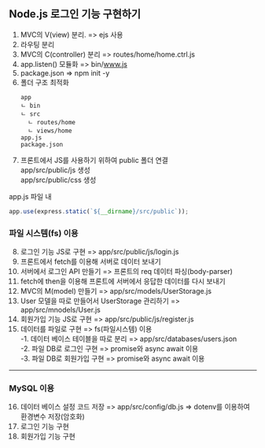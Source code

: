 ## Node.js 로그인 기능 구현하기

1. MVC의 V(view) 분리. => ejs 사용
2. 라우팅 분리
3. MVC의 C(controller) 분리 => routes/home/home.ctrl.js
4. app.listen() 모듈화 => bin/www.js
5. package.json => npm init -y
6. 폴더 구조 최적화
    ```
    app
    ㄴ bin
    ㄴ src
      ㄴ routes/home
      ㄴ views/home
    app.js
    package.json
    ```
7. 프론트에서 JS를 사용하기 위하여 public 폴더 연결  
  app/src/public/js 생성  
  app/src/public/css 생성  
    
  app.js 파일 내
  ```javascript
  app.use(express.static(`${__dirname}/src/public`));
  ```
  
### 파일 시스템(fs) 이용
8. 로그인 기능 JS로 구현 => app/src/public/js/login.js  
9. 프론트에서 fetch를 이용해 서버로 데이터 보내기  
10. 서버에서 로그인 API 만들기 => 프론트의 req 데이터 파싱(body-parser)  
11. fetch에 then을 이용해 프론트에 서버에서 응답한 데이터를 다시 보내기  
12. MVC의 M(model) 만들기 => app/src/models/UserStorage.js  
13. User 모델을 따로 만들어서 UserStorage 관리하기 => app/src/mnodels/User.js  
14. 회원가입 기능 JS로 구현 => app/src/public/js/register.js  
15. 데이터를 파일로 구현 => fs(파일시스템) 이용  
    -1. 데이터 베이스 테이블을 따로 분리 => app/src/databases/users.json  
    -2. 파일 DB로 로그인 구현 => promise와 async await 이용  
    -3. 파일 DB로 회원가입 구현 => promise와 async await 이용  
***
### MySQL 이용
16. 데이터 베이스 설정 코드 저장 => app/src/config/db.js => dotenv를 이용하여 환경변수 저장(암호화)
17. 로그인 기능 구현
18. 회원가입 기능 구현

